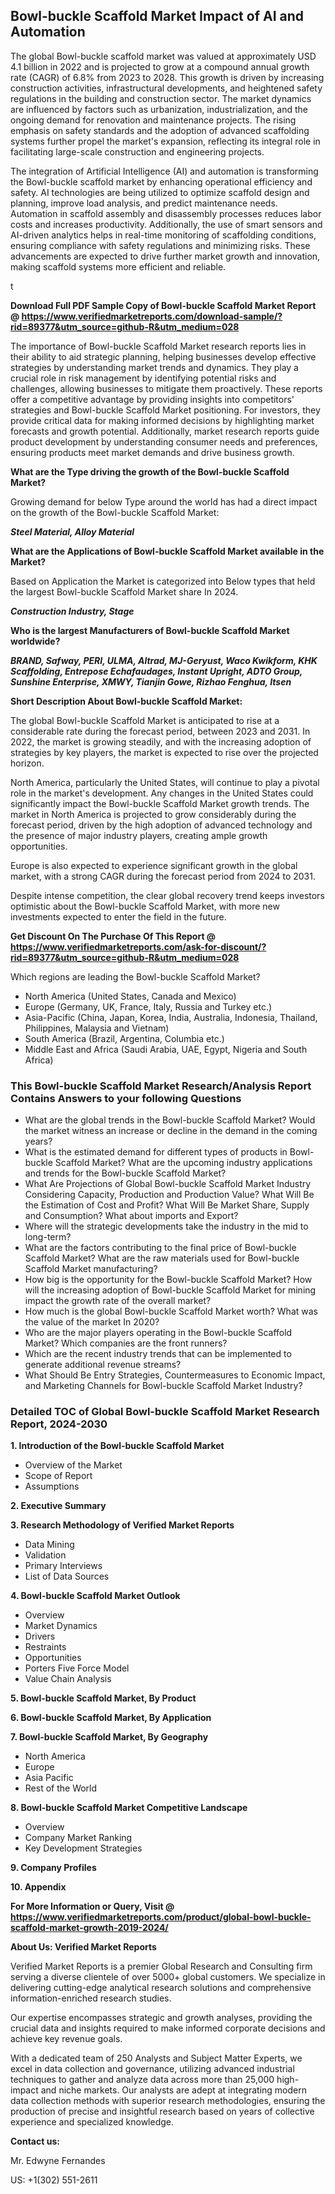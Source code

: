 <h2>Bowl-buckle Scaffold Market Impact of AI and Automation</h2><p>The global Bowl-buckle scaffold market was valued at approximately USD 4.1 billion in 2022 and is projected to grow at a compound annual growth rate (CAGR) of 6.8% from 2023 to 2028. This growth is driven by increasing construction activities, infrastructural developments, and heightened safety regulations in the building and construction sector. The market dynamics are influenced by factors such as urbanization, industrialization, and the ongoing demand for renovation and maintenance projects. The rising emphasis on safety standards and the adoption of advanced scaffolding systems further propel the market's expansion, reflecting its integral role in facilitating large-scale construction and engineering projects.</p><p>The integration of Artificial Intelligence (AI) and automation is transforming the Bowl-buckle scaffold market by enhancing operational efficiency and safety. AI technologies are being utilized to optimize scaffold design and planning, improve load analysis, and predict maintenance needs. Automation in scaffold assembly and disassembly processes reduces labor costs and increases productivity. Additionally, the use of smart sensors and AI-driven analytics helps in real-time monitoring of scaffolding conditions, ensuring compliance with safety regulations and minimizing risks. These advancements are expected to drive further market growth and innovation, making scaffold systems more efficient and reliable.</p>t</p><p id="" class=""><strong>Download Full PDF Sample Copy of Bowl-buckle Scaffold Market Report @ <a href="https://www.verifiedmarketreports.com/download-sample/?rid=89377&utm_source=github-R&utm_medium=028" target="_blank">https://www.verifiedmarketreports.com/download-sample/?rid=89377&utm_source=github-R&utm_medium=028</a></strong></p><p>The importance of&nbsp;Bowl-buckle Scaffold Market research reports lies in their ability to aid strategic planning, helping businesses develop effective strategies by understanding market trends and dynamics. They play a crucial role in risk management by identifying potential risks and challenges, allowing businesses to mitigate them proactively. These reports offer a competitive advantage by providing insights into competitors' strategies and Bowl-buckle Scaffold Market positioning. For investors, they provide critical data for making informed decisions by highlighting market forecasts and growth potential. Additionally, market research reports guide product development by understanding consumer needs and preferences, ensuring products meet market demands and drive business growth.</p><p><strong>What are the&nbsp;Type driving the growth of the Bowl-buckle Scaffold Market?</strong></p><p id="" class="">Growing demand for below Type around the world has had a direct impact on the growth of the Bowl-buckle Scaffold Market:</p><em><strong>Steel Material, Alloy Material</strong></em></p><strong>What are the&nbsp;Applications&nbsp;of Bowl-buckle Scaffold Market available in the Market?</strong></p><p id="" class="">Based on Application the Market is categorized into Below types that held the largest Bowl-buckle Scaffold Market share In 2024.</p><em><strong>Construction Industry, Stage</strong></em></p><strong>Who is the largest Manufacturers of Bowl-buckle Scaffold Market worldwide?</strong></p><p><em><strong>BRAND, Safway, PERI, ULMA, Altrad, MJ-Geryust, Waco Kwikform, KHK Scaffolding, Entrepose Echafaudages, Instant Upright, ADTO Group, Sunshine Enterprise, XMWY, Tianjin Gowe, Rizhao Fenghua, Itsen</strong></em></p><p id="" class=""><strong>Short Description About Bowl-buckle Scaffold Market:</strong></p><p>The global Bowl-buckle Scaffold Market is anticipated to rise at a considerable rate during the forecast period, between 2023 and 2031. In 2022, the market is growing steadily, and with the increasing adoption of strategies by key players, the market is expected to rise over the projected horizon.</p><p>North America, particularly the United States, will continue to play a pivotal role in the market's development. Any changes in the United States could significantly impact the Bowl-buckle Scaffold Market growth trends. The market in North America is projected to grow considerably during the forecast period, driven by the high adoption of advanced technology and the presence of major industry players, creating ample growth opportunities.</p><p>Europe is also expected to experience significant growth in the global market, with a strong CAGR during the forecast period from 2024 to 2031.</p><p>Despite intense competition, the clear global recovery trend keeps investors optimistic about the Bowl-buckle Scaffold Market, with more new investments expected to enter the field in the future.</p><p id="" class=""><strong>Get Discount On The Purchase Of This Report @ <a href="https://www.verifiedmarketreports.com/ask-for-discount/?rid=89377&utm_source=github-R&utm_medium=028" target="_blank">https://www.verifiedmarketreports.com/ask-for-discount/?rid=89377&utm_source=github-R&utm_medium=028</a></strong></p>Which regions are leading the Bowl-buckle Scaffold Market?</p><ul><li>North America (United States, Canada and Mexico)</li><li>Europe (Germany, UK, France, Italy, Russia and Turkey etc.)</li><li>Asia-Pacific (China, Japan, Korea, India, Australia, Indonesia, Thailand, Philippines, Malaysia and Vietnam)</li><li>South America (Brazil, Argentina, Columbia etc.)</li><li>Middle East and Africa (Saudi Arabia, UAE, Egypt, Nigeria and South Africa)</li></ul><h3 id="" class="">This Bowl-buckle Scaffold Market Research/Analysis Report Contains Answers to your following Questions</h3><ul><li>What are the global trends in the Bowl-buckle Scaffold Market? Would the market witness an increase or decline in the demand in the coming years?</li><li>What is the estimated demand for different types of products in Bowl-buckle Scaffold Market? What are the upcoming industry applications and trends for the Bowl-buckle Scaffold Market?</li><li>What Are Projections of Global Bowl-buckle Scaffold Market Industry Considering Capacity, Production and Production Value? What Will Be the Estimation of Cost and Profit? What Will Be Market Share, Supply and Consumption? What about imports and Export?</li><li>Where will the strategic developments take the industry in the mid to long-term?</li><li>What are the factors contributing to the final price of Bowl-buckle Scaffold Market? What are the raw materials used for Bowl-buckle Scaffold Market manufacturing?</li><li>How big is the opportunity for the Bowl-buckle Scaffold Market? How will the increasing adoption of Bowl-buckle Scaffold Market for mining impact the growth rate of the overall market?</li><li>How much is the global Bowl-buckle Scaffold Market worth? What was the value of the market In 2020?</li><li>Who are the major players operating in the Bowl-buckle Scaffold Market? Which companies are the front runners?</li><li>Which are the recent industry trends that can be implemented to generate additional revenue streams?</li><li>What Should Be Entry Strategies, Countermeasures to Economic Impact, and Marketing Channels for Bowl-buckle Scaffold Market Industry?</li></ul><h3 id="" class="">Detailed TOC of Global Bowl-buckle Scaffold Market Research Report, 2024-2030</h3><p id="" class=""><strong>1. Introduction of the Bowl-buckle Scaffold Market</strong></p><ul><li>Overview of the Market</li><li>Scope of Report</li><li>Assumptions</li></ul><p id="" class=""><strong>2. Executive Summary</strong></p><p id="" class=""><strong>3. Research Methodology of Verified Market Reports</strong></p><ul><li>Data Mining</li><li>Validation</li><li>Primary Interviews</li><li>List of Data Sources</li></ul><p id="" class=""><strong>4. Bowl-buckle Scaffold Market Outlook</strong></p><ul><li>Overview</li><li>Market Dynamics</li><li>Drivers</li><li>Restraints</li><li>Opportunities</li><li>Porters Five Force Model</li><li>Value Chain Analysis</li></ul><p id="" class=""><strong>5. Bowl-buckle Scaffold Market, By Product</strong></p><p id="" class=""><strong>6. Bowl-buckle Scaffold Market, By Application</strong></p><p id="" class=""><strong>7. Bowl-buckle Scaffold Market, By Geography</strong></p><ul><li>North America</li><li>Europe</li><li>Asia Pacific</li><li>Rest of the World</li></ul><p id="" class=""><strong>8. Bowl-buckle Scaffold Market Competitive Landscape</strong></p><ul><li>Overview</li><li>Company Market Ranking</li><li>Key Development Strategies</li></ul><p id="" class=""><strong>9. Company Profiles</strong></p><p id="" class=""><strong>10. Appendix</strong></p><p id="" class=""><strong>For More Information or Query, Visit @ <a href="https://www.verifiedmarketreports.com/product/global-bowl-buckle-scaffold-market-growth-2019-2024/" target="_blank">https://www.verifiedmarketreports.com/product/global-bowl-buckle-scaffold-market-growth-2019-2024/</a></strong></p><p id="" class=""><strong>About Us: Verified Market Reports</strong></p><p id="" class="">Verified Market Reports is a premier Global Research and Consulting firm serving a diverse clientele of over 5000+ global customers. We specialize in delivering cutting-edge analytical research solutions and comprehensive information-enriched research studies.</p><p id="" class="">Our expertise encompasses strategic and growth analyses, providing the crucial data and insights required to make informed corporate decisions and achieve key revenue goals.</p><p id="" class="">With a dedicated team of 250 Analysts and Subject Matter Experts, we excel in data collection and governance, utilizing advanced industrial techniques to gather and analyze data across more than 25,000 high-impact and niche markets. Our analysts are adept at integrating modern data collection methods with superior research methodologies, ensuring the production of precise and insightful research based on years of collective experience and specialized knowledge.</p><p id="" class=""><strong>Contact us:</strong></p><p id="" class="">Mr. Edwyne Fernandes</p><p id="" class="">US: +1(302) 551-2611</p>